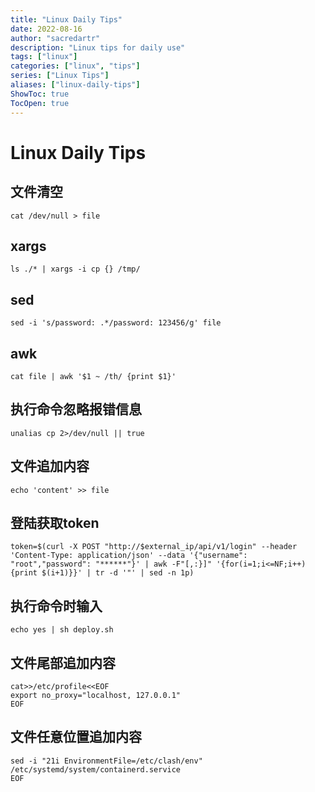 ```yaml
---
title: "Linux Daily Tips"
date: 2022-08-16
author: "sacredartr"
description: "Linux tips for daily use"
tags: ["linux"]
categories: ["linux", "tips"]
series: ["Linux Tips"]
aliases: ["linux-daily-tips"]
ShowToc: true
TocOpen: true
---
```


# Linux Daily Tips

## 文件清空
```console
cat /dev/null > file
```

## xargs 
```console
ls ./* | xargs -i cp {} /tmp/
```

## sed
```console
sed -i 's/password: .*/password: 123456/g' file
```

## awk
```console
cat file | awk '$1 ~ /th/ {print $1}'
```

## 执行命令忽略报错信息
```console
unalias cp 2>/dev/null || true
```

## 文件追加内容
```console
echo 'content' >> file
```

## 登陆获取token
```console
token=$(curl -X POST "http://$external_ip/api/v1/login" --header 'Content-Type: application/json' --data '{"username": "root","password": "******"}' | awk -F"[,:}]" '{for(i=1;i<=NF;i++){print $(i+1)}}' | tr -d '"' | sed -n 1p)
```

## 执行命令时输入
```console
echo yes | sh deploy.sh
```

## 文件尾部追加内容
```console
cat>>/etc/profile<<EOF
export no_proxy="localhost, 127.0.0.1"
EOF
```
## 文件任意位置追加内容
```console
sed -i "21i EnvironmentFile=/etc/clash/env" /etc/systemd/system/containerd.service
EOF
```
